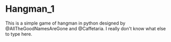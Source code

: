 # Hangman_1
This is a simple game of hangman in python designed by @AllTheGoodNamesAreGone and @Caffetaria. 
I really don't know what else to type here.


